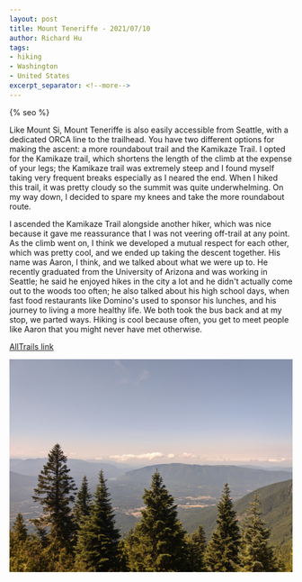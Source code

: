 ```yaml
---
layout: post
title: Mount Teneriffe - 2021/07/10
author: Richard Hu
tags:
- hiking
- Washington
- United States
excerpt_separator: <!--more-->
---
```

{% seo %}

Like Mount Si, Mount Teneriffe is also easily accessible from Seattle, with a dedicated ORCA line to the trailhead. You have two different options for making the ascent: a more roundabout trail and the Kamikaze Trail.<!--more--> I opted for the Kamikaze trail, which shortens the length of the climb at the expense of your legs; the Kamikaze trail was extremely steep and I found myself taking very frequent breaks especially as I neared the end. When I hiked this trail, it was pretty cloudy so the summit was quite underwhelming. On my way down, I decided to spare my knees and take the more roundabout route.

I ascended the Kamikaze Trail alongside another hiker, which was nice because it gave me reassurance that I was not veering off-trail at any point. As the climb went on, I think we developed a mutual respect for each other, which was pretty cool, and we ended up taking the descent together. His name was Aaron, I think, and we talked about what we were up to. He recently graduated from the University of Arizona and was working in Seattle; he said he enjoyed hikes in the city a lot and he didn't actually come out to the woods too often; he also talked about his high school days, when fast food restaurants like Domino's used to sponsor his lunches, and his journey to living a more healthy life. We both took the bus back and at my stop, we parted ways. Hiking is cool because often, you get to meet people like Aaron that you might never have met otherwise.

[AllTrails link](https://www.alltrails.com/trail/us/washington/mount-teneriffe-via-mount-teneriffe-trailhead)

![Summit View](/assets/images/hiking/2021-07-10-mount-teneriffe/1.jpg)
